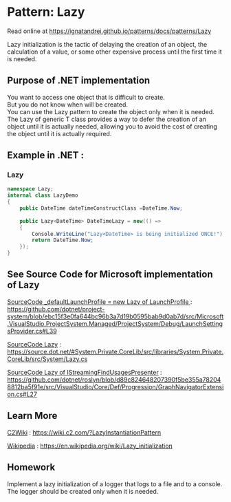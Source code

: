 
# Pattern:  Lazy

Read online at https://ignatandrei.github.io/patterns/docs/patterns/Lazy

<!-- id : 14 -->
Lazy initialization is the tactic of delaying the creation of an object, the calculation of a value, or some other expensive process until the first time it is needed.    <br />

## Purpose of .NET implementation

You want to access one object that is difficult to create.    <br />
But you do not know when will be created.    <br />
You can use the Lazy pattern to create the object only when it is needed.    <br />
The Lazy of generic T class provides a way to defer the creation of an object until it is actually needed, allowing you to avoid the cost of creating the object until it is actually required.    <br />

## Example in .NET : 


###  Lazy
```csharp showLineNumbers title="Lazy example for Pattern Lazy"
namespace Lazy;
internal class LazyDemo
{
    public DateTime dateTimeConstructClass =DateTime.Now;
    
    public Lazy<DateTime> DateTimeLazy = new(() =>
    {
        Console.WriteLine("Lazy<DateTime> is being initialized ONCE!");
        return DateTime.Now;
    });
}

```



## See Source Code for Microsoft implementation of Lazy


[SourceCode _defaultLaunchProfile = new Lazy of LaunchProfile ](https://github.com/dotnet/project-system/blob/ebc15f3e0fa644bc96b3a7d19b0595bab9d0ab7d/src/Microsoft.VisualStudio.ProjectSystem.Managed/ProjectSystem/Debug/LaunchSettingsProvider.cs#L39) : https://github.com/dotnet/project-system/blob/ebc15f3e0fa644bc96b3a7d19b0595bab9d0ab7d/src/Microsoft.VisualStudio.ProjectSystem.Managed/ProjectSystem/Debug/LaunchSettingsProvider.cs#L39

[SourceCode Lazy](https://source.dot.net/#System.Private.CoreLib/src/libraries/System.Private.CoreLib/src/System/Lazy.cs) : https://source.dot.net/#System.Private.CoreLib/src/libraries/System.Private.CoreLib/src/System/Lazy.cs

[SourceCode Lazy of IStreamingFindUsagesPresenter](https://github.com/dotnet/roslyn/blob/d89c824648207390f5be355a782048812ba5f91e/src/VisualStudio/Core/Def/Progression/GraphNavigatorExtension.cs#L27) : https://github.com/dotnet/roslyn/blob/d89c824648207390f5be355a782048812ba5f91e/src/VisualStudio/Core/Def/Progression/GraphNavigatorExtension.cs#L27


## Learn More


[C2Wiki](https://wiki.c2.com/?LazyInstantiationPattern) : https://wiki.c2.com/?LazyInstantiationPattern   

[Wikipedia](https://en.wikipedia.org/wiki/Lazy_initialization) : https://en.wikipedia.org/wiki/Lazy_initialization   


## Homework


Implement a lazy initialization of a logger that logs to a file and to a console.    <br />
The logger should be created only when it is needed.    <br />




